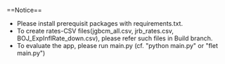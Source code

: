 ==Notice==
- Please install prerequisit packages with requirements.txt.
- To create rates-CSV files(jgbcm_all.csv, jrb_rates.csv, BOJ_ExpInflRate_down.csv), please refer such files in Build branch.
- To evaluate the app, please run main.py (cf. "python main.py" or "flet main.py")
```
